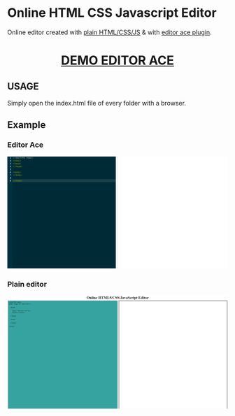 # Online HTML CSS Javascript Editor

Online editor created with [plain HTML/CSS/JS](vanillaJS) & with [editor ace plugin](editor-ace).

<div align="center">
  <h1><a href="https://editor.constantine.dev"> DEMO EDITOR ACE </a></h1>
</div>

<!-- <div align="center">
  <h1><a href="https://constantine.dev:8080/editor"> DEMO PLAIN EDITOR </a></h1>
</div> -->

## USAGE

Simply open the index.html file of every folder with a browser.

## Example

### Editor Ace

<p align="center">
  <img src="img/img1.png" alt=""/>
</p>

### Plain editor

<p align="center">
  <img src="img/img2.png" alt=""/>
</p>
